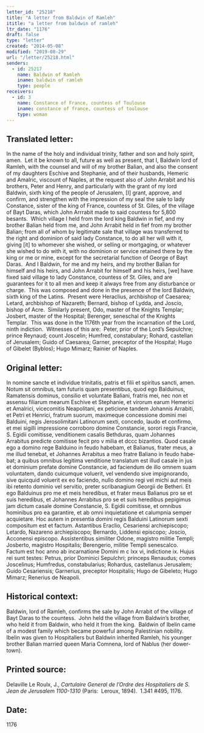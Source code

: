```yaml
---
letter_id: "25218"
title: "A letter from Baldwin of Ramleh"
ititle: "a letter from baldwin of ramleh"
ltr_date: "1176"
draft: false
type: "letter"
created: "2014-05-08"
modified: "2019-08-29"
url: "/letter/25218.html"
senders:
  - id: 25217
    name: Baldwin of Ramleh
    iname: baldwin of ramleh
    type: people
receivers:
  - id: 3
    name: Constance of France, countess of Toulouse
    iname: constance of france, countess of toulouse
    type: woman
---
```

<h2> Translated letter:</h2><p>In the name of the holy and individual trinity, father and son and holy spirit, amen.&nbsp; Let it be known to all, future as well as present, that I, Baldwin lord of Ramleh, with the counsel and will of my brother Balian, and also the consent of my daughters Eschive and Stephanie, and of their husbands, Hemeric and Amalric, viscount of Naples, at the request also of John Arrabit and his brothers, Peter and Henry, and particularly with the grant of my lord Baldwin, sixth king of the people of Jerusalem, [I] grant, approve, and confirm, and strengthen with the impression of my seal the sale to lady Constance, sister of the king of France, countess of St. Giles, of the village of Bayt Daras, which John Arrrabit made to said countess for 5,800 besants.&nbsp; Which village I held from the lord king Baldwin in fief, and my brother Balian held from me, and John Arrabit held in fief from my brother Balian; from all of whom by legitimate sale that village was transferred to the right and dominion of said lady Constance, to do all her will with it, giving [it] to whomever she wished, or selling or mortgaging, or whatever she wished to do with it, with no dominion or service retained there by the king or me or mine, except for the secretarial function of George of Bayt Daras.&nbsp; And I Baldwin, for me and my heirs, and my brother Balian for himself and his heirs, and John Arrabit for himself and his heirs, [we] have fixed said village to lady Constance, countess of St. Giles, and are guarantees for it to all men and keep it always free from any disturbance or charge.&nbsp; This was composed and done in the presence of the lord Baldwin, sixth king of the Latins.&nbsp; Present were Heraclius, archbishop of Caesarea; Letard, archbishop of Nazareth; Bernard, bishop of Lydda, and Joscio, bishop of Acre.&nbsp; Similarly present, Odo, master of the Knights Templar; Josbert, master of the Hospital; Berenger, seneschal of the Knights Templar.&nbsp; This was done in the 1176th year from the incarnation of the Lord, ninth indiction.&nbsp; Witnesses of this are:&nbsp; Peter, prior of the Lord’s Sepulchre; prince Reynaud; count Joscelin; Humfred, constabulary; Rohard, castellan of Jerusalem; Guido of Caesarea; Garner, preceptor of the Hospital; Hugo of Gibelet (Byblos); Hugo Mimarz; Rainier of Naples.</p><h2 class="mt-4"> Original letter:</h2><p>In nomine sancte et individue trinitatis, patris et filii et spiritus sancti, amen. Notum sit omnibus, tam futuris quam presentibus, quod ego Balduinus, Ramatensis dominus, consilio et voluntate Baliani, fratris mei, nec non et assensu filiarum mearum Eschive et Stephanie, et virorum earum Hemerici et Amalrici, vicecomitis Neapolitani, ex peticione tandem Johannis Arrabiti, et Petri et Henrici, fratrum suorum, maximeque concessione domini mei Balduini, regis Jerosolimitani Latinorum sexti, concedo, laudo et confirmo, et mei sigilli impressione corroboro domine Constancie, sorori regis Francie, S. Egidii comitisse, venditionem casalis Bethduras, quam Johannes Arrabitus predicte comitisse fecit pro v milia et dccc bizantios. Quod casale ego a domino rege Balduino in feudo habebam, et Balianus, frater meus, a me illud tenebat, et Johannes Arrabitus a meo fratre Baliano in feudo habe­bat; a quibus omnibus legitima venditione translatum est illud casale in jus et do­minium prefate domine Constancie, ad faciendum de illo omnem suam voluntatem, dando cuicumque voluerit, vel vendendo sive impignorando, sive quicquid voluerit ex eo faciendo, nullo domino regi vel michi aut meis ibi retento dominio vel servitio, preter scribanagium Georgii de Betheri. Et ego Balduinus pro me et meis heredibus, et frater meus Balianus pro se et suis heredibus, et Johannes Arrabitus pro se et suis heredibus pepigimus jam dictum casale domine Constancie, S. Egidii comitisse, et omnibus hominibus pro ea garantire, et ab omni inquietatione et calumpnia semper acquietare. Hoc autem in presentia domini regis Balduini Latino­rum sexti compositum est et factum. Astantibus Eraclio, Cesariensi archiepiscopo; Letardo, Nazareno archiepiscopo; Bernardo, Liddensi episcopo; Joscio, Acconensi episcopo. Assistentibus similiter Odone, magistro militie Templi; Josberto, magistro Hospitalis; Berengerio, militie Templi senescalco. Factum est hoc anno ab incarnatione Domini m c lxx vi, indictione ix. Hujus rei sunt testes: Petrus, prior Dominici Sepulchri; princeps Renaudus; comes Joscelinus; Humfredus, constabularius; Rohardus, castellanus Jerusalem; Guido Cesariensis; Garnerius, pre­ceptor Hospitalis; Hugo de Gibeleto; Hugo Mimarz; Renerius de Neapoli.</p><h2 class="mt-4"> Historical context:</h2><p>Baldwin, lord of Ramleh, confirms the sale by John Arrabit of the village of Bayt Daras to the countess.&nbsp; John held the village from Baldwin’s brother, who held it from Baldwin, who held it from the king. &nbsp;Baldwin of Ibelin came of a modest family which became powerful among Palestinian nobility.&nbsp; Ibelin was given to Hospitallers but Baldwin inherited Ramleh, his younger brother Balian married queen Maria Comnena, lord of Nablus (her dower-town).</p><h2 class="mt-4"> Printed source:</h2><p>Delaville Le Roulx, J., <i>Cartulaire General de l’Ordre des Hospitaliers de S. Jean de Jerusalem 1100-1310</i> (Paris:&nbsp; Leroux, 1894).&nbsp; 1.341 #495, 1176.&nbsp;</p><h2 class="mt-4"> Date:</h2>1176